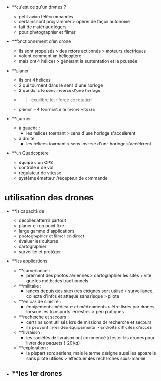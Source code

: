 
- **qu'est ce qu'un drones ?
	- petit avion télécommandés
	- certains sont programmer > opérer de façon autonome
	- fait de matériaux légers
	- pour photographier et filmer

- **fonctionnement d'un drone
	- ils sont propulsés > des rotors actionnés > moteurs électriques
	- volent comment un hélicoptère
	- mais ont 4 hélices > générant la sustentation et la poussée

- **planer
	- ils ont 4 hélices 
	- 2 qui tournent dans le sens d'une horloge
	- 2 qui dans le sens inverse d'une horloge
	- > équilibre leur force de rotation
	- planer > 4 tournent à la même vitesse 

- **tourner 
	- à gauche : 
		- les hélices tournant > sens d'une horloge s'accélèrent
	- à droite :
		- les hélices tournant > sens inverse d'une horloge s'accélèrent

- **un Quadcoptère
	- équipé d'un GPS 
	- contrôleur de vol
	- régulateur de vitesse 
	- système émetteur /récepteur de commande

# utilisation des drones

- **la capacité de 
	- décoller/atterrir partout
	- planer en un point fixe
	- large gamme d'applications
	- photographier et filmer en direct
	- évaluer les cultures
	- cartographier
	- surveiller et protéger

- **les applications
	- **surveillance :
		- prennent des photos aériennes > cartographier les sites + vite que les méthodes traditionnels 
	- **militaire :
		- lancés depuis des sites très éloignés sont utilisé > surveillance, collecte d'infos et attaque sans risque > pilote
	- **en cas de sinistre :
		- équipements médicaux et médicaments > être livrés par drones lorsque les transports terrestres > peu pratiques
	- **recherche et secours :
		- certains sont utilisés lors de missions de recherche et secours
		- ils peuvent livrer des équipements > endroits difficiles d'accès
	- **livraison :
		- les sociétés de livraison ont commencé à tester les drones pour livrer des paquets (-20 kg)
	- **exploration :
		- la plupart sont aériens, mais le terme désigne aussi les appareils sans pilote utilisés > effectuer des recherches sous-marine

- **les 1er drones 
	- 